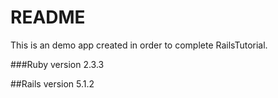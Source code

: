 # README

This is an demo app created in order to complete RailsTutorial.

###Ruby version
2.3.3

##Rails version
5.1.2
